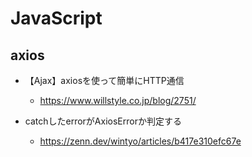 # JavaScript

## axios

- 【Ajax】axiosを使って簡単にHTTP通信
  - https://www.willstyle.co.jp/blog/2751/

- catchしたerrorがAxiosErrorか判定する
  - https://zenn.dev/wintyo/articles/b417e310efc67e